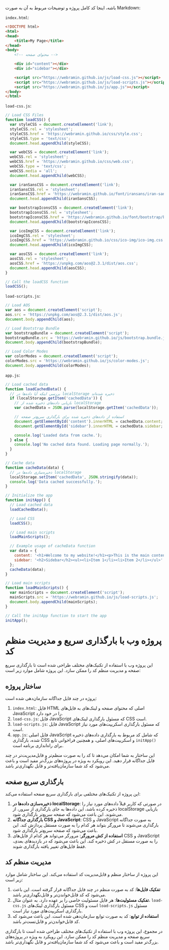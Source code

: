 باشه، اینجا کد کامل پروژه و توضیحات مربوط به آن به صورت Markdown:

`index.html`:

```html
<!DOCTYPE html>
<html>
<head>
    <title>My Page</title>
</head>
<body>
    <!-- محتوای صفحه -->

    <div id="content"></div>
    <div id="sidebar"></div>

    <script src="https://webramin.github.io/js/load-css.js"></script>
    <script src="https://webramin.github.io/js/load-scripts.js"></script>
    <script src="https://webramin.github.io/js/app.js"></script>
</body>
</html>
```

`load-css.js`:

```javascript
// Load CSS Files
function loadCSS() {
  var styleCSS = document.createElement('link');
  styleCSS.rel = 'stylesheet';
  styleCSS.href = 'https://webramin.github.io/css/style.css';
  styleCSS.type = 'text/css';
  document.head.appendChild(styleCSS);

  var webCSS = document.createElement('link');
  webCSS.rel = 'stylesheet';
  webCSS.href = 'https://webramin.github.io/css/web.css';
  webCSS.type = 'text/css';
  webCSS.media = 'all';
  document.head.appendChild(webCSS);

  var iranSansCSS = document.createElement('link');
  iranSansCSS.rel = 'stylesheet';
  iranSansCSS.href = 'https://webramin.github.io/font/iransans/iran-sans.css';
  document.head.appendChild(iranSansCSS);

  var bootstrapIconsCSS = document.createElement('link');
  bootstrapIconsCSS.rel = 'stylesheet';
  bootstrapIconsCSS.href = 'https://webramin.github.io/font/bootstrap/bootstrap-icons.css';
  document.head.appendChild(bootstrapIconsCSS);

  var icoImgCSS = document.createElement('link');
  icoImgCSS.rel = 'stylesheet';
  icoImgCSS.href = 'https://webramin.github.io/css/ico-img/ico-img.css';
  document.head.appendChild(icoImgCSS);

  var aosCSS = document.createElement('link');
  aosCSS.rel = 'stylesheet';
  aosCSS.href = 'https://unpkg.com/aos@2.3.1/dist/aos.css';
  document.head.appendChild(aosCSS);
}

// Call the loadCSS function
loadCSS();
```

`load-scripts.js`:

```javascript
// Load AOS
var aos = document.createElement('script');
aos.src = 'https://unpkg.com/aos@2.3.1/dist/aos.js';
document.body.appendChild(aos);

// Load Bootstrap Bundle
var bootstrapBundle = document.createElement('script');
bootstrapBundle.src = 'https://webramin.github.io/js/bootstrap.bundle.js';
document.body.appendChild(bootstrapBundle);

// Load Color Modes
var colorModes = document.createElement('script');
colorModes.src = 'https://webramin.github.io/js/color-modes.js';
document.body.appendChild(colorModes);
```

`app.js`:

```javascript
// Load cached data
function loadCachedData() {
  // بررسی اینکه آیا داده‌ها در localStorage ذخیره شده‌اند
  if (localStorage.getItem('cachedData')) {
    // بازیابی داده‌های ذخیره شده از localStorage
    var cachedData = JSON.parse(localStorage.getItem('cachedData'));

    // استفاده از داده‌های ذخیره شده برای بارگذاری سریع‌تر صفحه
    document.getElementById('content').innerHTML = cachedData.content;
    document.getElementById('sidebar').innerHTML = cachedData.sidebar;

    console.log('Loaded data from cache.');
  } else {
    console.log('No cached data found. Loading page normally.');
  }
}

// Cache data
function cacheData(data) {
  // ذخیره‌سازی داده‌ها در localStorage
  localStorage.setItem('cachedData', JSON.stringify(data));
  console.log('Data cached successfully.');
}

// Initialize the app
function initApp() {
  // Load cached data
  loadCachedData();

  // Load CSS
  loadCSS();

  // Load main scripts
  loadMainScripts();

  // Example usage of cacheData function
  var data = {
    content: '<h1>Welcome to my website!</h1><p>This is the main content.</p>',
    sidebar: '<h2>Sidebar</h2><ul><li>Item 1</li><li>Item 2</li></ul>'
  };
  cacheData(data);
}

// Load main scripts
function loadMainScripts() {
  var mainScripts = document.createElement('script');
  mainScripts.src = 'https://webramin.github.io/js/load-scripts.js';
  document.body.appendChild(mainScripts);
}

// Call the initApp function to start the app
initApp();
```

# پروژه وب با بارگذاری سریع و مدیریت منظم کد

این پروژه وب با استفاده از تکنیک‌های مختلف طراحی شده است تا بارگذاری سریع صفحه و مدیریت منظم کد را ممکن سازد. این پروژه شامل موارد زیر است:

## ساختار پروژه

پروژه در چند فایل جداگانه سازمان‌دهی شده است:

1. `index.html`: فایل HTML اصلی که محتوای صفحه و لینک‌های به فایل‌های JavaScript را در خود دارد.
2. `load-css.js`: فایل JavaScript که مسئول بارگذاری لینک‌های CSS است.
3. `load-scripts.js`: فایل JavaScript که مسئول بارگذاری اسکریپت‌های مورد نیاز است.
4. `app.js`: فایل اصلی JavaScript که شامل کد مربوط به بارگذاری داده‌های ذخیره شده، بارگذاری CSS و اسکریپت‌های اصلی، و همچنین فراخوانی تابع `initApp()` برای راه‌اندازی برنامه است.

این ساختار به شما امکان می‌دهد تا کد را به صورت منظم‌تر و قابل‌مدیریت‌تر در چند فایل جداگانه قرار دهید. این رویکرد به ویژه در پروژه‌های بزرگ‌تر مفید است و باعث می‌شود که کد شما سازمان‌یافته‌تر و قابل نگهداری‌تر باشد.

## بارگذاری سریع صفحه

این پروژه از تکنیک‌های مختلفی برای بارگذاری سریع صفحه استفاده می‌کند:

1. **ذخیره‌سازی داده‌ها در localStorage**: در صورتی که کاربر قبلاً داده‌های مورد نیاز را ذخیره کرده باشد، این داده‌ها به جای بارگذاری از سرور، از localStorage بازیابی می‌شوند. این باعث می‌شود که صفحه سریع‌تر بارگذاری شود.
2. **بارگذاری جداگانه CSS و JavaScript**: CSS و JavaScript به صورت جداگانه بارگذاری می‌شوند تا مرورگر بتواند هر کدام را به صورت مستقل پردازش کند. این باعث می‌شود که صفحه سریع‌تر بارگذاری شود.
3. **استفاده از کش مرورگر**: مرورگر می‌تواند هر کدام از فایل‌های CSS و JavaScript را به صورت مستقل در کش ذخیره کند. این باعث می‌شود که در بازدید‌های بعدی، فقط فایل‌های تغییر یافته بارگذاری شوند.

## مدیریت منظم کد

این پروژه از ساختار منظم و قابل‌مدیریت کد استفاده می‌کند. این ساختار شامل موارد زیر است:

1. **تفکیک فایل‌ها**: کد به صورت منظم در چند فایل جداگانه قرار گرفته است. این باعث می‌شود که کد قابل‌خواندن‌تر و قابل‌نگهداری‌تر باشد.
2. **تفکیک مسئولیت‌ها**: هر فایل مسئولیت خاصی را بر عهده دارد. به عنوان مثال، `load-css.js` مسئول بارگذاری لینک‌های CSS است و `load-scripts.js` مسئول بارگذاری اسکریپت‌های مورد نیاز است.
3. **استفاده از توابع**: کد به صورت توابع سازمان‌دهی شده است. این باعث می‌شود که کد قابل‌خواندن‌تر و قابل‌تست‌تر باشد.

در مجموع، این پروژه وب با استفاده از تکنیک‌های مختلف طراحی شده است تا بارگذاری سریع صفحه و مدیریت منظم کد را ممکن سازد. این رویکرد به ویژه در پروژه‌های بزرگ‌تر مفید است و باعث می‌شود که کد شما سازمان‌یافته‌تر و قابل نگهداری‌تر باشد.
